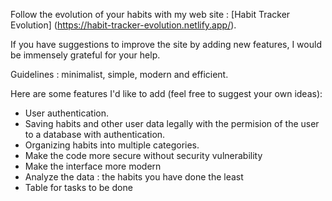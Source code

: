 Follow the evolution of your habits with my web site : [Habit Tracker Evolution] (https://habit-tracker-evolution.netlify.app/).

If you have suggestions to improve the site by adding new features, I would be immensely grateful for your help.

Guidelines : minimalist, simple, modern and efficient.

Here are some features I'd like to add (feel free to suggest your own ideas):

  - User authentication.
  - Saving habits and other user data legally with the permision of the user to a database with authentication.
  - Organizing habits into multiple categories.
  - Make the code more secure without security vulnerability
  - Make the interface more modern
  - Analyze the data : the habits you have done the least
  - Table for tasks to be done
